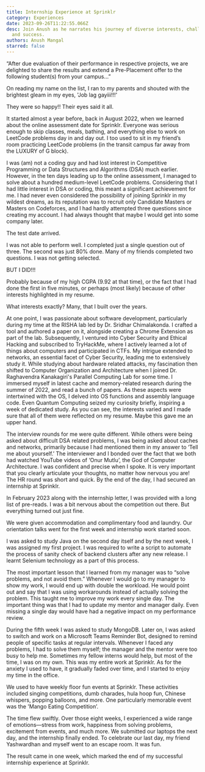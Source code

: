 ```yaml
---
title: Internship Experience at Sprinklr
category: Experiences
date: 2023-09-26T11:22:55.066Z
desc: Join Anush as he narrates his journey of diverse interests, challenges,
  and success.
authors: Anush Mangal
starred: false
---
```

<!--StartFragment-->

“After due evaluation of their performance in respective projects, we are delighted to share the results and extend a Pre-Placement offer to the following student(s) from your campus…”

On reading my name on the list, I ran to my parents and shouted with the brightest gleam in my eyes, 'Job lag gayiii!!!' 

They were so happy!! Their eyes said it all.

It started almost a year before, back in August 2022, when we learned about the online assessment date for Sprinklr. Everyone was serious enough to skip classes, meals, bathing, and everything else to work on LeetCode problems day in and day out. I too used to sit in my friend’s room practicing LeetCode problems (in the transit campus far away from the LUXURY of G block).

I was (am) not a coding guy and had lost interest in Competitive Programming or Data Structures and Algorithms (DSA) much earlier. However, in the ten days leading up to the online assessment, I managed to solve about a hundred medium-level LeetCode problems. Considering that I had little interest in DSA or coding, this meant a significant achievement for me. I had never even considered the possibility of joining Sprinklr in my wildest dreams, as its reputation was to recruit only Candidate Masters or Masters on Codeforces, and I had hardly attempted three questions since creating my account. I had always thought that maybe I would get into some company later. 

The test date arrived.

I was not able to perform well. I completed just a single question out of three. The second was just 80% done. Many of my friends completed two questions. I was not getting selected.

BUT I DID!!!

Probably because of my high CGPA (9.92 at that time), or the fact that I had done the first in five minutes, or perhaps (most likely) because of other interests highlighted in my resume.

What interests exactly? Many, that I built over the years. 

At one point, I was passionate about software development, particularly during my time at the RISHA lab led by Dr. Sridhar Chimalakonda. I crafted a tool and authored a paper on it, alongside creating a Chrome Extension as part of the lab. Subsequently, I ventured into Cyber Security and Ethical Hacking and subscribed to TryHackMe, where I actively learned a lot of things about computers and participated in CTFs. My intrigue extended to networks, an essential facet of Cyber Security, leading me to extensively study it. While studying about hardware related attacks, my fascination then shifted to Computer Organization and Architecture when I joined Dr. Raghavendra Kanakagiri's Parallel Computing Lab for some time. I immersed myself in latest cache and memory-related research during the summer of 2022, and read a bunch of papers. As these aspects were intertwined with the OS, I delved into OS functions and assembly language code. Even Quantum Computing seized my curiosity briefly, inspiring a week of dedicated study. As you can see, the interests varied and I made sure that all of them were reflected on my resume. Maybe this gave me an upper hand.

The interview rounds for me were quite different. While others were being asked about difficult DSA related problems, I was being asked about caches and networks, primarily because I had mentioned them in my answer to ‘Tell me about yourself.’ The interviewer and I bonded over the fact that we both had watched YouTube videos of ‘Onur Mutlu’, the God of Computer Architecture. I was confident and precise when I spoke. It is very important that you clearly articulate your thoughts, no matter how nervous you are!  The HR round was short and quick. By the end of the day, I had secured an internship at Sprinklr. 

In February 2023 along with the internship letter, I was provided with a long list of pre-reads. I was a bit nervous about the competition out there. But everything turned out just fine.

We were given accommodation and complimentary food and laundry. Our orientation talks went for the first week and internship work started soon. 

I was asked to study Java on the second day itself and by the next week, I was assigned my first project. I was required to write a script to automate the process of sanity check of backend clusters after any new release. I learnt Selenium technology as a part of this process. 

The most important lesson that I learned from my manager was to “solve problems, and not avoid them.” Whenever I would go to my manager to show my work, I would end up with double the workload. He would point out and say that I was using workarounds instead of actually solving the problem. This taught me to improve my work every single day. The important thing was that I had to update my mentor and manager daily. Even missing a single day would have had a negative impact on my performance review. 

During the fifth week I was asked to study MongoDB. Later on, I was asked to switch and work on a Microsoft Teams Reminder Bot, designed to remind people of specific tasks at regular intervals. Whenever I faced any problems, I had to solve them myself; the manager and the mentor were too busy to help me. Sometimes my fellow interns would help, but most of the time, I was on my own. This was my entire work at Sprinklr. As for the anxiety I used to have, it gradually faded over time, and I started to enjoy my time in the office.

We used to have weekly floor fun events at Sprinklr. These activities included singing competitions, dumb charades, hula hoop fun, Chinese whispers, popping balloons, and more. One particularly memorable event was the 'Mango Eating Competition’. 

The time flew swiftly. Over those eight weeks, I experienced a wide range of emotions—stress from work, happiness from solving problems, excitement from events, and much more. We submitted our laptops the next day, and the internship finally ended. To celebrate our last day, my friend Yashwardhan and myself went to an escape room. It was fun. 

The result came in one week, which marked the end of my successful internship experience at Sprinklr.

<!--EndFragment-->